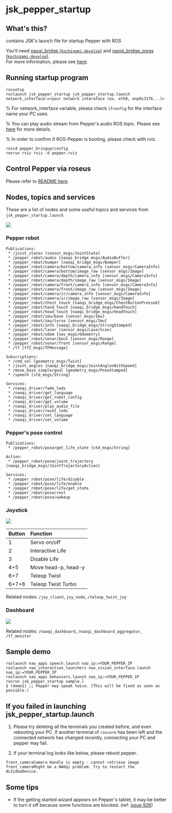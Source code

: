 # jsk_pepper_startup

## What's this?

contains JSK's launch file for startup Pepper with ROS

You'll need [naoqi_bridge (`kochigami-develop`)](https://github.com/kochigami/naoqi_bridge/tree/kochigami-develop) and [naoqi_bridge_msgs (`kochigami-develop`)](https://github.com/kochigami/naoqi_bridge_msgs/tree/kochigami-develop).  
For more information, please see [here](https://github.com/jsk-ros-pkg/jsk_robot/tree/master/jsk_naoqi_robot#interface-when-controlling-nao-and-pepper-via-roseus).

## Running startup program

```
rossetip
roslaunch jsk_pepper_startup jsk_pepper_startup.launch network_interface:=<your network interaface (ex. eth0, enp0s31f6...)>
```

% For network_interface variable, please check `ifconfig` for the interface name your PC uses.  

% You can play audio stream from Pepper's audio ROS topic. Please see [here](https://github.com/jsk-ros-pkg/jsk_robot/pull/1073) for more details.

% In order to confirm if ROS-Pepper is booting, please check with rviz.

```
roscd pepper_bringup/config
rosrun rviz rviz -d pepper.rviz
```

## Control Pepper via roseus

Please refer to [README here](https://github.com/jsk-ros-pkg/jsk_robot/tree/master/jsk_naoqi_robot/peppereus).

## Nodes, topics and services

These are a list of nodes and some useful topics and services from `jsk_pepper_startup.launch`.

![](../doc/img/pepper-node-topic-service.png)

### Pepper robot

```
Publications:
 * /joint_states [sensor_msgs/JointState]
 * /pepper_robot/audio [naoqi_bridge_msgs/AudioBuffer]
 * /pepper_robot/bumper [naoqi_bridge_msgs/Bumper]
 * /pepper_robot/camera/bottom/camera_info [sensor_msgs/CameraInfo]
 * /pepper_robot/camera/bottom/image_raw [sensor_msgs/Image]
 * /pepper_robot/camera/depth/camera_info [sensor_msgs/CameraInfo]
 * /pepper_robot/camera/depth/image_raw [sensor_msgs/Image]
 * /pepper_robot/camera/front/camera_info [sensor_msgs/CameraInfo]
 * /pepper_robot/camera/front/image_raw [sensor_msgs/Image]
 * /pepper_robot/camera/ir/camera_info [sensor_msgs/CameraInfo]
 * /pepper_robot/camera/ir/image_raw [sensor_msgs/Image]
 * /pepper_robot/chest_touch [naoqi_bridge_msgs/ChestButtonPressed]
 * /pepper_robot/hand_touch [naoqi_bridge_msgs/HandTouch]
 * /pepper_robot/head_touch [naoqi_bridge_msgs/HeadTouch]
 * /pepper_robot/imu/base [sensor_msgs/Imu]
 * /pepper_robot/imu/torso [sensor_msgs/Imu]
 * /pepper_robot/info [naoqi_bridge_msgs/StringStamped]
 * /pepper_robot/laser [sensor_msgs/LaserScan]
 * /pepper_robot/odom [nav_msgs/Odometry]
 * /pepper_robot/sonar/back [sensor_msgs/Range]
 * /pepper_robot/sonar/front [sensor_msgs/Range]
 * /tf [tf2_msgs/TFMessage]

Subscriptions:
 * /cmd_vel [geometry_msgs/Twist]
 * /joint_angles [naoqi_bridge_msgs/JointAnglesWithSpeed]
 * /move_base_simple/goal [geometry_msgs/PoseStamped]
 * /speech [std_msgs/String]

Services:
 * /naoqi_driver/fade_leds
 * /naoqi_driver/get_language
 * /naoqi_driver/get_robot_config
 * /naoqi_driver/get_volume
 * /naoqi_driver/play_audio_file
 * /naoqi_driver/reset_leds
 * /naoqi_driver/set_language
 * /naoqi_driver/set_volume
```

### Pepper's pose control

```
Publications:
 * /pepper_robot/pose/get_life_state [std_msgs/String]

Action:
 * /pepper_robot/pose/joint_trajectory [naoqi_bridge_msgs/JointTrajectoryAction]

Services:
 * /pepper_robot/pose/life/disable
 * /pepper_robot/pose/life/enable
 * /pepper_robot/pose/life/get_state
 * /pepper_robot/pose/rest
 * /pepper_robot/pose/wakeup
```

### Joystick

![](../doc/img/joystick.png)

|Button|Function            |
|:-----|:-------------------|
|1     |Servo on/off        |
|2     |Interactive Life    |
|3     |Disable Life        |
|4+5   |Move head-p, head-y |
|6+7   |Teleop Twist        |
|6+7+8 |Teleop Twist Turbo  |

Related nodes: `/joy_client`, `joy_node`, `/teleop_twist_joy` 

### Dashboard

![](../doc/img/naoqi-dashboard.png)

Related nodes: `/naoqi_dashboard`, `/naoqi_dashboard_aggregator`, `/tf_monitor`

## Sample demo

```
roslaunch nao_apps speech.launch nao_ip:=YOUR_PEPPER_IP
roslaunch nao_interaction_launchers nao_vision_interface.launch nao_ip:=YOUR_PEPPER_IP
roslaunch nao_apps behaviors.launch nao_ip:=YOUR_PEPPER_IP
rosrun jsk_pepper_startup sample.l
$ (demo1) ;; Pepper may speak twice. (This will be fixed as soon as possible.)
```

## If you failed in launching jsk_pepper_startup.launch

1. Please try deleting all the terminals you created before, and even rebooting your PC.
If another terminal of ```roscore``` has been left and the connected network has changed recently, connecting your PC and pepper may fail.

2. If your terminal log looks like below, please reboot pepper.

```
front_cameraCamera Handle is empty - cannot retrieve image
front_cameraMight be a NAOqi problem. Try to restart the ALVideoDevice.
```

## Some tips

- If the getting started wizard appears on Pepper's tablet, it may be better to turn it off because some functions are blocked. (ref: [issue 926](https://github.com/jsk-ros-pkg/jsk_robot/issues/926))